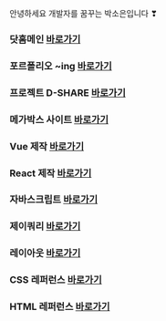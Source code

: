 안녕하세요 개발자를 꿈꾸는 박소은입니다 ❣

### 닷홈메인 <a href="https://alexis0910.github.io/dothome21/" target="_blank">바로가기</a>

### 포르폴리오 ~ing <a href="https://alexis0910.github.io/dothome21/portfolio/index3.html">바로가기</a>

### 프로젝트 D-SHARE <a href="http://dshareadmin.dothome.co.kr/index.html">바로가기</a>

### 메가박스 사이트 <a href="http://soeunpark1211.dothome.co.kr/MEGABOX/index22.html">바로가기</a>

### Vue 제작 <a href="https://alexis-vue.web.app/">바로가기</a>

### React 제작 <a href="https://alexisreact.web.app/">바로가기</a>

### 자바스크립트 <a href="https://alexis0910.github.io/dothome21/refer-javascript/index.html">바로가기</a>

### 제이쿼리 <a href="https://alexis0910.github.io/dothome21/refer-jquery/index.html">바로가기</a>

### 레이아웃 <a href="https://alexis0910.github.io/dothome21/layout/index.html">바로가기</a>

### CSS 레퍼런스 <a href="https://alexis0910.github.io/dothome21\refer-css\index.html">바로가기</a>

### HTML 레퍼런스 <a href="https://alexis0910.github.io/dothome21\refer-html\index.html">바로가기</a>
